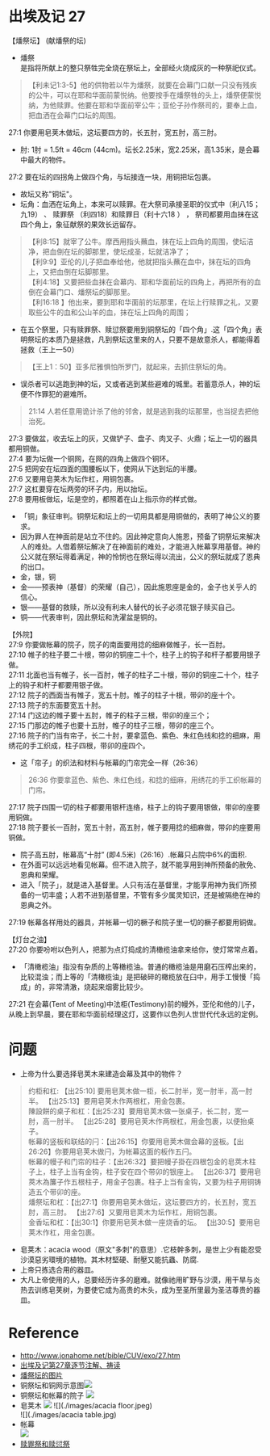 # 出埃及记 27

【燔祭坛】  (献燔祭的坛)  
- 燔祭  
是指将所献上的整只祭牲完全烧在祭坛上，全部经火烧成灰的一种祭祀仪式。
> 【利未记1:3-5】他的供物若以牛为燔祭，就要在会幕门口献一只没有残疾的公牛，可以在耶和华面前蒙悦纳。他要按手在燔祭牲的头上，燔祭便蒙悦纳，为他赎罪。他要在耶和华面前宰公牛；亚伦子孙作祭司的，要奉上血，把血洒在会幕门口坛的周围。

27:1 你要用皂荚木做坛，这坛要四方的，长五肘，宽五肘，高三肘。  
- 肘: 1肘 = 1.5ft = 46cm (44cm)。坛长2.25米，宽2.25米，高1.35米，是会幕中最大的物件。

27:2 要在坛的四拐角上做四个角，与坛接连一块，用铜把坛包裹。  
- 故坛又称"铜坛"。
- 坛角：血洒在坛角上，本来可以赎罪。在大祭司承接圣职的仪式中（利八15；九19） 、 赎罪祭 （利四18）和赎罪日（利十六18 ） ， 祭司都要用血抹在这四个角上，象征献祭的果效长远留存。  
> 【利8:15】就宰了公牛。摩西用指头蘸血，抹在坛上四角的周围，使坛洁净，把血倒在坛的脚那里，使坛成圣，坛就洁净了；   
> 【利9:9】亚伦的儿子把血奉给他，他就把指头蘸在血中，抹在坛的四角上，又把血倒在坛脚那里。  
> 【利4:18】又要把些血抹在会幕内、耶和华面前坛的四角上，再把所有的血倒在会幕门口、燔祭坛的脚那里。  
> 【利16:18 】他出来，要到耶和华面前的坛那里，在坛上行赎罪之礼，又要取些公牛的血和公山羊的血，抹在坛上四角的周围；  

- 在五个祭里，只有赎罪祭、赎愆祭要用到铜祭坛的「四个角」.这「四个角」表明祭坛的本质乃是拯救，凡到祭坛这里来的人，只要不是故意杀人，都能得着拯救（王上一50）   
> 【王上1：50】亚多尼雅惧怕所罗门，就起来，去抓住祭坛的角。

- 误杀者可以逃跑到神的坛，又或者逃到某些避难的城里。若蓄意杀人，神的坛便不作罪犯的避难所。
> 21:14 人若任意用诡计杀了他的邻舍，就是逃到我的坛那里，也当捉去把他治死。

27:3 要做盆，收去坛上的灰，又做铲子、盘子、肉叉子、火鼎；坛上一切的器具都用铜做。　  
27:4 要为坛做一个铜网，在网的四角上做四个铜环。  
27:5 把网安在坛四面的围腰板以下，使网从下达到坛的半腰。  
27:6 又要用皂荚木为坛作杠，用铜包裹。  
27:7 这杠要穿在坛两旁的环子内，用以抬坛。  
27:8 要用板做坛，坛是空的，都照着在山上指示你的样式做。  
- 「铜」象征审判。铜祭坛和坛上的一切用具都是用铜做的，表明了神公义的要求。  
- 因为罪人在神面前是站立不住的。因此神定意向人施恩，预备了铜祭坛来解决人的难处。人借着祭坛解决了在神面前的难处，才能进入帐幕享用基督。神的公义就在祭坛得着满足，神的怜悯也在祭坛得以流出，公义的祭坛就成了恩典的出口。  
- 金，银，铜　　
 - 金——预表神（基督）的荣耀（自己），因此施恩座是金的，金子也关乎人的信心。
 - 银——基督的救赎，所以没有利未人替代的长子必须花银子赎买自己。
 - 铜——代表审判，因此祭坛和洗濯盆是铜的。

【外院】  
27:9 你要做帐幕的院子，院子的南面要用捻的细麻做帷子，长一百肘。  
27:10 帷子的柱子要二十根，带卯的铜座二十个，柱子上的钩子和杆子都要用银子做。  
27:11 北面也当有帷子，长一百肘，帷子的柱子二十根，带卯的铜座二十个，柱子上的钩子和杆子都要用银子做。  
27:12 院子的西面当有帷子，宽五十肘。帷子的柱子十根，带卯的座十个。  
27:13 院子的东面要宽五十肘。  
27:14 门这边的帷子要十五肘，帷子的柱子三根，带卯的座三个；  
27:15 门那边的帷子也要十五肘，帷子的柱子三根，带卯的座三个。  
27:16 院子的门当有帘子，长二十肘，要拿蓝色、紫色、朱红色线和捻的细麻，用绣花的手工织成，柱子四根，带卯的座四个。  
- 这「帘子」的织法和材料与帐幕的门帘完全一样（26:36）  
> 26:36 你要拿蓝色、紫色、朱红色线，和捻的细麻，用绣花的手工织帐幕的门帘。

27:17 院子四围一切的柱子都要用银杆连络，柱子上的钩子要用银做，带卯的座要用铜做。  
27:18 院子要长一百肘，宽五十肘，高五肘，帷子要用捻的细麻做，带卯的座要用铜做。  
- 院子高五肘，帐幕高“十肘” (即4.5米)（26:16）.帐幕只占院中6%的面积.  
- 在外面可以远远地看见帐幕。但不进入院子，就不能享用到神所预备的赦免、恩典和荣耀。  
- 进入「院子」，就是进入基督里。人只有活在基督里，才能享用神为我们所预备的一切丰盛；人若不进到基督里，不管有多少属灵知识，还是被隔绝在神的恩典之外。

27:19 帐幕各样用处的器具，并帐幕一切的橛子和院子里一切的橛子都要用铜做。


【灯台之油】   
27:20 你要吩咐以色列人，把那为点灯捣成的清橄榄油拿来给你，使灯常常点着。  
- 「清橄榄油」指没有杂质的上等橄榄油。普通的橄榄油是用磨石压榨出来的，比较混浊；而上等的「清橄榄油」是把破碎的橄榄放在臼中，用手工慢慢「捣成」的，非常清澈，烧起来烟雾比较少。

27:21 在会幕(Tent of Meeting)中法柜(Testimony)前的幔外，亚伦和他的儿子，从晚上到早晨，要在耶和华面前经理这灯，这要作以色列人世世代代永远的定例。  


# 问题
- 上帝为什么要选择皂荚木来建造会幕及其中的物件？  
> 约柜和杠: 【出25:10] 要用皂荚木做一柜，长二肘半，宽一肘半，高一肘半。  【出25:13】要用皂荚木作两根杠，用金包裹。  
> 陳設餅的桌子和杠：【出25:23】要用皂荚木做一张桌子，长二肘，宽一肘，高一肘半。   【出25:28】要用皂荚木作两根杠，用金包裹，以便抬桌子。  
> 帐幕的竖板和联结的闩：【出26:15】你要用皂荚木做会幕的竖板。【出26:26】你要用皂荚木做闩，为帐幕这面的板作五闩。   
> 帐幕的幔子和门帘的柱子：【出26:32】要把幔子掛在四根包金的皂莢木柱子上，柱子上当有金钩，柱子安在四个带卯的银座上。  【出26:37】要用皂莢木為簾子作五根柱子，用金子包裹。柱子上当有金钩，又要为柱子用铜铸造五个带卯的座。  
> 燔祭坛和杠：【出27:1】你要用皂荚木做坛，这坛要四方的，长五肘，宽五肘，高三肘。  【出27:6】又要用皂荚木为坛作杠，用铜包裹。  
> 金香坛和杠：【出30:1】你要用皂荚木做一座烧香的坛。  【出30:5】要用皂荚木作杠，用金包裹。   

 - 皂荚木：acacia wood（原文"多刺"的意思）.它枝幹多刺，是世上少有能忍受沙漠惡劣環境的植物。其木材堅硬、耐壓又能抗蟲、防腐.  
 - 上帝只拣选合用的器皿。
 - 大凡上帝使用的人，总要经历许多的磨难。就像祂用旷野与沙漠，用干旱与炎热去训练皂荚树，为要使它成为高贵的木头，成为至圣所里最为圣洁尊贵的器皿。



# Reference
- http://www.jonahome.net/bible/CUV/exo/27.htm
- [出埃及记第27章逐节注解、祷读](https://cmcbiblereading.com/2015/03/19/%E5%87%BA%E5%9F%83%E5%8F%8A%E8%AE%B0%E7%AC%AC27%E7%AB%A0%E9%80%90%E8%8A%82%E6%B3%A8%E8%A7%A3%E3%80%81%E7%A5%B7%E8%AF%BB/)
- [燔祭坛的图片](https://j.17qq.com/article/dpcogcklv.html)  
- 铜祭坛和铜网示意图![](./images/brazen-altar.jpg)
- 铜祭坛和帐幕的院子
![](./images/tabernacle-yard.jpg)
- 皂荚木
![](./images/1120635193_l.jpg)
![](./images/acacia floor.jpeg)  
![](./images/acacia table.jpg)
- 帐幕  
![](./images/t01d02f4508400b5c0f.jpg )
- [赎罪祭和赎愆祭](https://r.729ly.net/exposition/exposition-be/exposition-be-ot-pentateuch-leviticus/exposition-be-ot-pentateuch-leviticus04)
